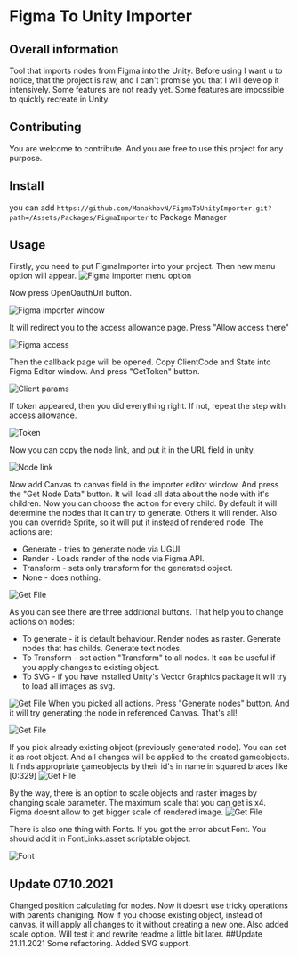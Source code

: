 # Figma To Unity Importer

## Overall information
Tool that imports nodes from Figma into the Unity.
Before using I want u to notice, that the project is raw, and I can't promise you that I will develop it intensively.
Some features are not ready yet. Some features are impossible to quickly recreate in Unity.

## Contributing
You are welcome to contribute. And you are free to use this project for any purpose.

## Install
you can add `https://github.com/ManakhovN/FigmaToUnityImporter.git?path=/Assets/Packages/FigmaImporter` to Package Manager

## Usage
Firstly, you need to put FigmaImporter into your project.
Then new menu option will appear.
![Figma importer menu option](./ReadmeImages/step0.png)

Now press OpenOauthUrl button.

![Figma importer window](./ReadmeImages/step1.png)

It will redirect you to the access allowance page. Press "Allow access there"

![Figma access](./ReadmeImages/step2.png)

Then the callback page will be opened. Copy ClientCode and State into Figma Editor window. And press "GetToken" button. 

![Client params](./ReadmeImages/step3.png)

If token appeared, then you did everything right. If not, repeat the step with access allowance.

![Token](./ReadmeImages/step4.png)

Now you can copy the node link, and put it in the URL field in unity.

![Node link](./ReadmeImages/step5.png)

Now add Canvas to canvas field in the importer editor window.
And press the "Get Node Data" button. It will load all data about the node with it's children. Now you can choose the action for every child.
By default it will determine the nodes that it can try to generate. Others it will render. 
Also you can override Sprite, so it will put it instead of rendered node.
The actions are: 
- Generate - tries to generate node via UGUI. 
- Render - Loads render of the node via Figma API. 
- Transform - sets only transform for the generated object. 
- None - does nothing. 

![Get File](./ReadmeImages/step6.png)

As you can see there are three additional buttons. That help you to change actions on nodes:
- To generate - it is default behaviour. Render nodes as raster. Generate nodes that has childs. Generate text nodes.
- To Transform - set action "Transform" to all nodes. It can be useful if you apply changes to existing object.
- To SVG - if you have installed Unity's Vector Graphics package it will try to load all images as svg.

![Get File](./ReadmeImages/step6_1.png)
When you picked all actions. Press "Generate nodes" button. And it will try generating the node in referenced Canvas. That's all!

![Get File](./ReadmeImages/step7.png)

If you pick already existing object (previously generated node). You can set it as root object. And all changes will be applied to the created gameobjects. It finds appropriate gameobjects by their id's in name in squared braces like [0:329]
![Get File](./ReadmeImages/step7_1.png)

By the way, there is an option to scale objects and raster images by changing scale parameter. The maximum scale that you can get is x4. Figma doesnt allow to get bigger scale of rendered image.
![Get File](./ReadmeImages/step7_2.png)

There is also one thing with Fonts.
If you got the error about Font. You should add it in FontLinks.asset scriptable object.

![Font](./ReadmeImages/step8.png)

## Update 07.10.2021
Changed position calculating for nodes. Now it doesnt use tricky operations with parents chaniging.
Now if you choose existing object, instead of canvas, it will apply all changes to it without creating a new one.
Also added scale option.
Will test it and rewrite readme a little bit later.
##Update 21.11.2021
Some refactoring.
Added SVG support.
